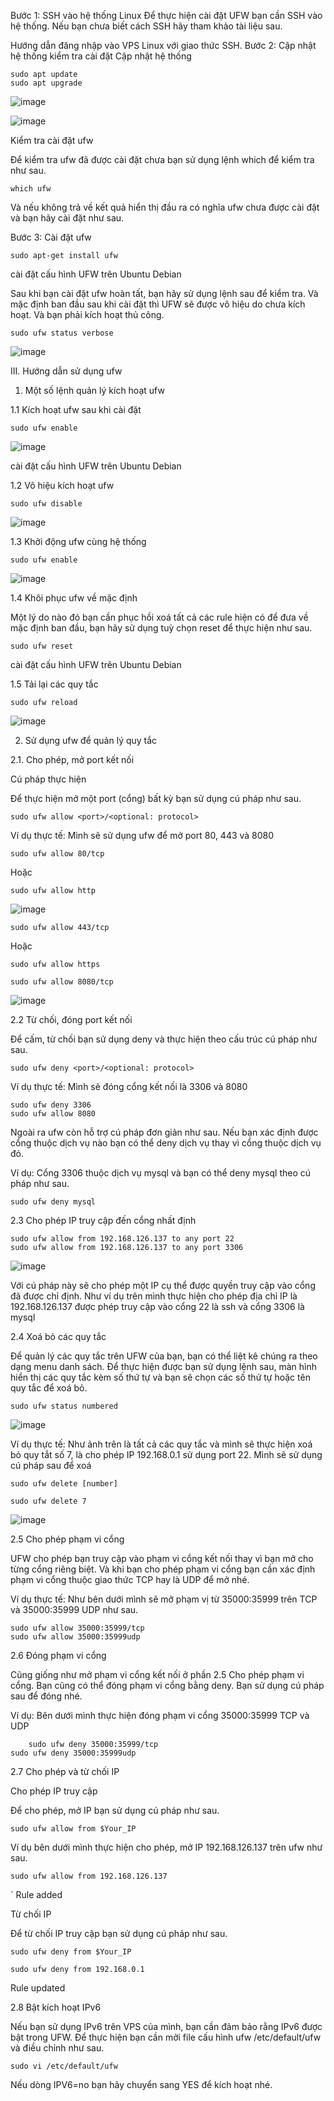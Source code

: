 Bước 1: SSH vào hệ thống Linux
Để thực hiện cài đặt UFW bạn cần SSH vào hệ thống. Nếu bạn chưa biết cách SSH hãy tham khảo tài liệu sau.

Hướng dẫn đăng nhập vào VPS Linux với giao thức SSH.
Bước 2: Cập nhật hệ thống kiểm tra cài đặt
Cập nhật hệ thống

```
sudo apt update
sudo apt upgrade
```

![image](https://user-images.githubusercontent.com/62273292/167266355-4d5ffe6a-921d-4758-a5b6-c1035245bd04.png)

![image](https://user-images.githubusercontent.com/62273292/167266426-520bc4f8-9940-40dc-af1e-0252e401487c.png)

Kiểm tra cài đặt ufw

Để kiểm tra ufw đã được cài đặt chưa bạn sử dụng lệnh which để kiểm tra như sau.

  
`which ufw`
    
Và nếu không trả về kết quả hiển thị đầu ra có nghĩa ufw chưa được cài đặt và bạn hãy cài đặt như sau.

Bước 3: Cài đặt ufw
  
`sudo apt-get install ufw`
    
cài đặt cấu hình UFW trên Ubuntu Debian

Sau khi bạn cài đặt ufw hoàn tất, bạn hãy sử dụng lệnh sau để kiểm tra. Và mặc định ban đầu sau khi cài đặt thì UFW sẽ được vô hiệu do chưa kích hoạt. Và bạn phải kích hoạt thủ công.

`sudo ufw status verbose`

![image](https://user-images.githubusercontent.com/62273292/167266560-292e399b-6073-44a8-8ed6-48e8e347d00a.png)


III. Hướng dẫn sử dụng ufw

1. Một số lệnh quản lý kích hoạt ufw

1.1 Kích hoạt ufw sau khi cài đặt
  
`sudo ufw enable`

![image](https://user-images.githubusercontent.com/62273292/167266958-092364e6-aee2-4701-851f-7a77a8602d9a.png)

    
cài đặt cấu hình UFW trên Ubuntu Debian

1.2 Vô hiệu kích hoạt ufw
  
`sudo ufw disable`

![image](https://user-images.githubusercontent.com/62273292/167267059-c662d8f8-70f2-4323-8e36-65625bceac18.png)
    
1.3 Khởi động ufw cùng hệ thống
  

`sudo ufw enable`

![image](https://user-images.githubusercontent.com/62273292/167267099-3616717c-12cd-4103-a5b0-da3ca723492c.png)

    
1.4 Khôi phục ufw về mặc định

Một lý do nào đó bạn cần phục hồi xoá tất cả các rule hiện có để đưa về mặc định ban đầu, bạn hãy sử dụng tuỳ chọn reset để thực hiện như sau.

  
`sudo ufw reset`
    
cài đặt cấu hình UFW trên Ubuntu Debian

1.5 Tải lại các quy tắc
  
`sudo ufw reload`

![image](https://user-images.githubusercontent.com/62273292/167267514-0d482033-dcaa-486e-832b-51efd42bc18f.png)
    
2. Sử dụng ufw để quản lý quy tắc


2.1. Cho phép, mở port kết nối

Cú pháp thực hiện

Để thực hiện mở một port (cổng) bất kỳ bạn sử dụng cú pháp như sau.

`sudo ufw allow <port>/<optional: protocol> `

Ví dụ thực tế: Mình sẽ sử dụng ufw để mở port 80, 443 và 8080

  

`sudo ufw allow 80/tcp`
  
Hoặc
  
`sudo ufw allow http`

![image](https://user-images.githubusercontent.com/62273292/167267561-3fccf747-8cf8-4505-91ab-d4780ff40e8a.png)


`sudo ufw allow 443/tcp`
  
Hoặc
  
`sudo ufw allow https`

`sudo ufw allow 8080/tcp`
    
![image](https://user-images.githubusercontent.com/62273292/167267592-b2d0f968-8ae7-4008-8fb0-52860f9a2efe.png)

2.2 Từ chối, đóng port kết nối
  
Để cấm, từ chối bạn sử dụng deny và thực hiện theo cấu trúc cú pháp như sau.

`sudo ufw deny <port>/<optional: protocol> `
  
Ví dụ thực tế: Mình sẽ đóng cổng kết nối là 3306 và 8080

```  
sudo ufw deny 3306
sudo ufw allow 8080
```    

Ngoài ra ufw còn hỗ trợ cú pháp đơn giản như sau. Nếu bạn xác định được cổng thuộc dịch vụ nào bạn có thể deny dịch vụ thay vì cổng thuộc dịch vụ đó.

Ví dụ: Cổng 3306 thuộc dịch vụ mysql và bạn có thể deny mysql theo cú pháp như sau.

  
`sudo ufw deny mysql`
    

2.3 Cho phép IP truy cập đến cổng nhất định
  
```
sudo ufw allow from 192.168.126.137 to any port 22
sudo ufw allow from 192.168.126.137 to any port 3306
```
  
  ![image](https://user-images.githubusercontent.com/62273292/167267692-8c2ede47-235f-47e3-8415-b6fbff4273a7.png)

    
Với cú pháp này sẽ cho phép một IP cụ thể được quyền truy cập vào cổng đã được chỉ định. Như ví dụ trên mình thực hiện cho phép địa chỉ IP là 192.168.126.137 được phép truy cập vào cổng 22 là ssh và cổng 3306 là mysql


2.4 Xoá bỏ các quy tắc
  
Để quản lý các quy tắc trên UFW của bạn, bạn có thể liệt kê chúng ra theo dạng menu danh sách. Để thực hiện được bạn sử dụng lệnh sau, màn hình hiển thị các quy tắc kèm số thứ tự và bạn sẽ chọn các số thứ tự hoặc tên quy tắc để xoá bỏ.

  
`sudo ufw status numbered`
  
![image](https://user-images.githubusercontent.com/62273292/167267781-5563684c-1bd2-409c-b457-d9ef313c1ed8.png)

Ví dụ thực tế: Như ảnh trên là tất cả các quy tắc và mình sẽ thực hiện xoá bỏ quy tắt số 7, là cho phép IP 192.168.0.1 sử dụng port 22. Mình sẽ sử dụng cú pháp sau để xoá

`sudo ufw delete [number]`
  
`sudo ufw delete 7`
  
![image](https://user-images.githubusercontent.com/62273292/167267814-5160b2ca-9190-463c-b33f-8bdfb2565878.png)

2.5 Cho phép phạm vi cổng

UFW cho phép bạn truy cập vào phạm vi cổng kết nối thay vì bạn mở cho từng cổng riêng biệt. Và khi bạn cho phép phạm vi cổng bạn cần xác định phạm vi cổng thuộc giao thức TCP hay là UDP để mở nhé.

Ví dụ thực tế: Như bên dưới mình sẽ mở phạm vị từ 35000:35999 trên TCP và 35000:35999 UDP như sau.

  
```
sudo ufw allow 35000:35999/tcp
sudo ufw allow 35000:35999udp
```  

2.6 Đóng phạm vi cổng

  Cũng giống như mở phạm vi cổng kết nối ở phần 2.5 Cho phép phạm vi cổng. Bạn cũng có thể đóng phạm vi cổng bằng deny. Bạn sử dụng cú pháp sau để đóng nhé.

Ví dụ: Bên dưới mình thực hiện đóng phạm vi cổng 35000:35999 TCP và UDP

  
```
    sudo ufw deny 35000:35999/tcp
sudo ufw deny 35000:35999udp
 ```

2.7 Cho phép và từ chối IP

  Cho phép IP truy cập
  
Để cho phép, mở IP bạn sử dụng cú pháp như sau.

`sudo ufw allow from $Your_IP`
  
Ví dụ bên dưới mình thực hiện cho phép, mở IP 192.168.126.137 trên ufw như sau.


`sudo ufw allow from 192.168.126.137`

`
Rule added
    
Từ chối IP
  
Để từ chối IP truy cập bạn sử dụng cú pháp như sau.

`sudo ufw deny from $Your_IP`
  

`sudo ufw deny from 192.168.0.1`

Rule updated
    
2.8 Bật kích hoạt IPv6
  
Nếu bạn sử dụng IPv6 trên VPS của mình, bạn cần đảm bảo rằng IPv6 được bật trong UFW. Để thực hiện bạn cần mởi file cấu hình ufw /etc/default/ufw và điều chỉnh như sau.

 
`sudo vi /etc/default/ufw`
    
Nếu dòng IPV6=no bạn hãy chuyển sang YES để kích hoạt nhé.
